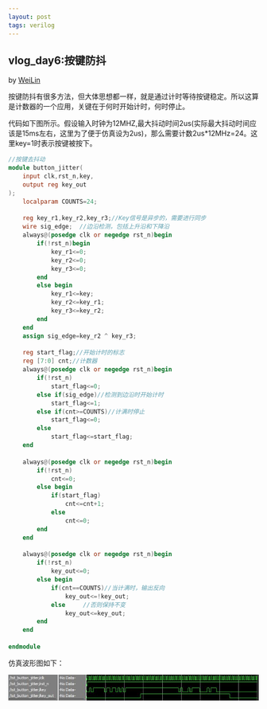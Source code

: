 ```yaml
---
layout: post
tags: verilog
---
```


## vlog_day6:按键防抖
by [WeiLin](https://github.com/xLinWei)

按键防抖有很多方法，但大体思想都一样，就是通过计时等待按键稳定。所以这算是计数器的一个应用，关键在于何时开始计时，何时停止。

代码如下图所示。假设输入时钟为12MHZ,最大抖动时间2us(实际最大抖动时间应该是15ms左右，这里为了便于仿真设为2us)，那么需要计数2us*12MHz=24。这里key=1时表示按键被按下。
```verilog
//按键去抖动
module button_jitter(
    input clk,rst_n,key,
    output reg key_out
);
    localparam COUNTS=24;

    reg key_r1,key_r2,key_r3;//Key信号是异步的，需要进行同步
    wire sig_edge;  //边沿检测，包括上升沿和下降沿
    always@(posedge clk or negedge rst_n)begin
        if(!rst_n)begin
            key_r1<=0;
            key_r2<=0;
            key_r3<=0;
        end
        else begin
            key_r1<=key;
            key_r2<=key_r1;
            key_r3<=key_r2;
        end
    end
    assign sig_edge=key_r2 ^ key_r3;

    reg start_flag;//开始计时的标志
    reg [7:0] cnt;//计数器
    always@(posedge clk or negedge rst_n)begin
        if(!rst_n)
            start_flag<=0;
        else if(sig_edge)//检测到边沿时开始计时
            start_flag<=1;
        else if(cnt>=COUNTS)//计满时停止
            start_flag<=0;
        else 
            start_flag<=start_flag;
    end

    always@(posedge clk or negedge rst_n)begin
        if(!rst_n)
            cnt<=0;
        else begin
            if(start_flag)
                cnt<=cnt+1;
            else
                cnt<=0;
        end
    end

    always@(posedge clk or negedge rst_n)begin
        if(!rst_n)
            key_out<=0;
        else begin
            if(cnt==COUNTS)//当计满时，输出反向
                key_out<=!key_out;
            else     //否则保持不变
                key_out<=key_out;
        end
    end

endmodule
```
仿真波形图如下：
<center><img src="image/day06/result.jpg"></center>
